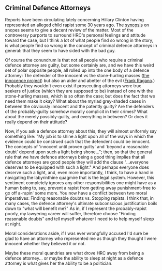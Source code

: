 Criminal Defence Attorneys
---------------

Reports have been circulating lately concerning Hillary Clinton having represented an alleged child rapist some 30 years ago.  The [synopsis](http://www.snopes.com/hillary-clinton-freed-child-rapist-laughed-about-it/) on snopes seems to give a decent review of the matter.  Most of the controversy purports to surround HRC's personal feelings and attitude toward the case, but I think a lot of what people find so wrong in the story, is what people find so wrong in the concept of criminal defence attorneys in general: that they seem to have sided with the bad guy.

Of course the conundrum is that not all people who require a criminal defence attorney are guilty, but some certainly are, and we have this weird set of polar opposite people, all rolled up into the one body of a defence attorney:  The defender of the innocent vs the stone-hurling masses ([the innocence project](http://www.innocenceproject.org/dna-exonerations-in-the-united-states/)) but also an aider and abetter of the evil ([Frank Ragano](https://en.m.wikipedia.org/wiki/Frank_Ragano).)  Probably they wouldn't even exist if prosecuting attorneys were true seekers of justice (which they are supposed to be) instead of one with the stone-hurling masses, which is so often the case; but does the fact that we need them make it okay?  What about the myriad grey-shaded cases in between the obviously innocent and the patently guilty?  Are the defenders of the probably-guilty somehow morally complicit in their crimes?  What about the merely possibly-guilty, and everything in between?  Or does it really depend on their attitude?

Now, if you ask a defence attorney about this, they will almost uniformly say something like: "My job is to shine a light upon all of the ways in which the evidence could be construed such that the defendent could be innocent.  The concepts of 'innocent until proven guilty' and 'beyond a reasonable doubt' depend upon such a light being shone..."; then, so that the general rule that we have defence attorneys being a good thing implies that all defence attorneys are good people they will add the clause "...everyone deserves to be equipped with such a light."  And perhaps everyone does deserve such a light, and, even more importantly, I think, to have a hand in navigating the labyrinthine quagmire that is the legal system.  However, this sentiment completely ignores any other responsibilities one might have as a human being to, say, prevent a rapist from getting away punishment-free to go off a-rapin' some more.  You now have a conflict between two moral imperatives:  Finding reasonable doubts vs. Stopping rapists.  I think that, in many cases, the defence attorney's ultimate subconscious justification boils down to "what will benefit me?"  As in, if I represent the probably-rapist poorly, my lawyering career will suffer, therefore choose "Finding reasonable doubts" and tell myself whatever I need to to help myself sleep at night.

Moral considerations aside, if I was ever wrongfully accused I'd sure be glad to have an attorney who represented me as though they thought I were innocent whether they believed it or not.

Maybe these moral quandries are what drove HRC away from being a defence attorney... or maybe the ability to sleep at night as a defence attorney is what gives her the ability to be a politician.
